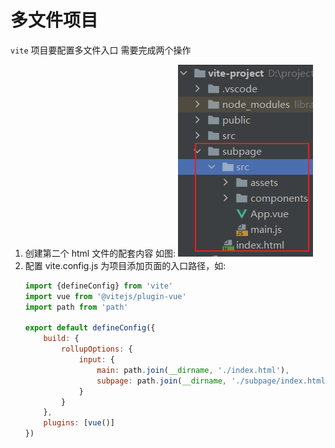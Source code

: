 # 多文件项目

`vite` 项目要配置多文件入口 需要完成两个操作

1. 创建第二个 html 文件的配套内容 如图:
   ![](md-img/2022-05-11-15-58-26.png)
2. 配置 vite.config.js 为项目添加页面的入口路径，如:
   ```js
   import {defineConfig} from 'vite'
   import vue from '@vitejs/plugin-vue'
   import path from 'path'

   export default defineConfig({
       build: {
           rollupOptions: {
               input: {
                   main: path.join(__dirname, './index.html'),
                   subpage: path.join(__dirname, './subpage/index.html')
               }
           }
       },
       plugins: [vue()]
   })
   ```
